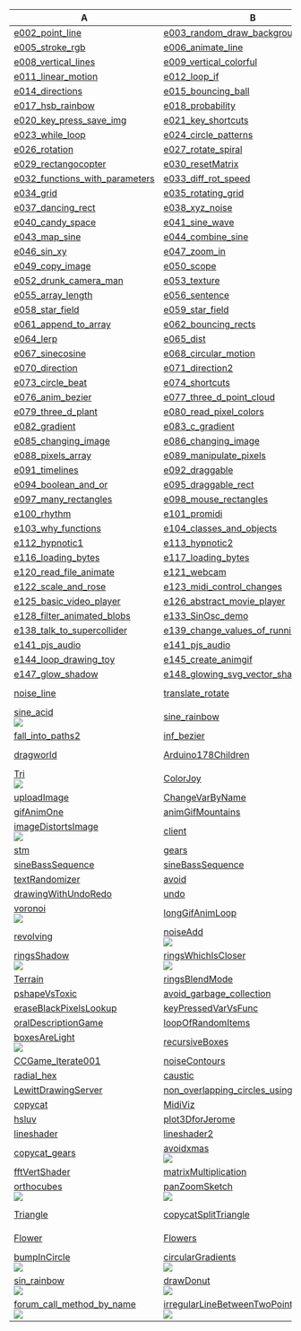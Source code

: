 | A | B | C |
| --- | --- | --- |
| [e002_point_line](https://github.com/hamoid/Fun-Programming/blob/master/processing/01/e002_point_line/) | [e003_random_draw_background](https://github.com/hamoid/Fun-Programming/blob/master/processing/01/e003_random_draw_background/) | [e004_save_open_setup_framerate](https://github.com/hamoid/Fun-Programming/blob/master/processing/01/e004_save_open_setup_framerate/)  |
| [e005_stroke_rgb](https://github.com/hamoid/Fun-Programming/blob/master/processing/01/e005_stroke_rgb/) | [e006_animate_line](https://github.com/hamoid/Fun-Programming/blob/master/processing/01/e006_animate_line/) | [e007_variables](https://github.com/hamoid/Fun-Programming/blob/master/processing/01/e007_variables/)  |
| [e008_vertical_lines](https://github.com/hamoid/Fun-Programming/blob/master/processing/01/e008_vertical_lines/) | [e009_vertical_colorful](https://github.com/hamoid/Fun-Programming/blob/master/processing/01/e009_vertical_colorful/) | [e010_rectmode_rect_circle](https://github.com/hamoid/Fun-Programming/blob/master/processing/01/e010_rectmode_rect_circle/)  |
| [e011_linear_motion](https://github.com/hamoid/Fun-Programming/blob/master/processing/01/e011_linear_motion/) | [e012_loop_if](https://github.com/hamoid/Fun-Programming/blob/master/processing/01/e012_loop_if/) | [e013_random_event](https://github.com/hamoid/Fun-Programming/blob/master/processing/01/e013_random_event/)  |
| [e014_directions](https://github.com/hamoid/Fun-Programming/blob/master/processing/01/e014_directions/) | [e015_bouncing_ball](https://github.com/hamoid/Fun-Programming/blob/master/processing/01/e015_bouncing_ball/) | [e016_rgb_rainbow](https://github.com/hamoid/Fun-Programming/blob/master/processing/01/e016_rgb_rainbow/)  |
| [e017_hsb_rainbow](https://github.com/hamoid/Fun-Programming/blob/master/processing/01/e017_hsb_rainbow/) | [e018_probability](https://github.com/hamoid/Fun-Programming/blob/master/processing/01/e018_probability/) | [e019_function](https://github.com/hamoid/Fun-Programming/blob/master/processing/01/e019_function/)  |
| [e020_key_press_save_img](https://github.com/hamoid/Fun-Programming/blob/master/processing/01/e020_key_press_save_img/) | [e021_key_shortcuts](https://github.com/hamoid/Fun-Programming/blob/master/processing/01/e021_key_shortcuts/) | [e022_fade_out_stars](https://github.com/hamoid/Fun-Programming/blob/master/processing/01/e022_fade_out_stars/)  |
| [e023_while_loop](https://github.com/hamoid/Fun-Programming/blob/master/processing/01/e023_while_loop/) | [e024_circle_patterns](https://github.com/hamoid/Fun-Programming/blob/master/processing/01/e024_circle_patterns/) | [e025_type_letters](https://github.com/hamoid/Fun-Programming/blob/master/processing/01/e025_type_letters/)  |
| [e026_rotation](https://github.com/hamoid/Fun-Programming/blob/master/processing/02/e026_rotation/) | [e027_rotate_spiral](https://github.com/hamoid/Fun-Programming/blob/master/processing/02/e027_rotate_spiral/) | [e028_translate_spiral](https://github.com/hamoid/Fun-Programming/blob/master/processing/02/e028_translate_spiral/)  |
| [e029_rectangocopter](https://github.com/hamoid/Fun-Programming/blob/master/processing/02/e029_rectangocopter/) | [e030_resetMatrix](https://github.com/hamoid/Fun-Programming/blob/master/processing/02/e030_resetMatrix/) | [e031_function_types](https://github.com/hamoid/Fun-Programming/blob/master/processing/02/e031_function_types/)  |
| [e032_functions_with_parameters](https://github.com/hamoid/Fun-Programming/blob/master/processing/02/e032_functions_with_parameters/) | [e033_diff_rot_speed](https://github.com/hamoid/Fun-Programming/blob/master/processing/02/e033_diff_rot_speed/) | [e033_scaling](https://github.com/hamoid/Fun-Programming/blob/master/processing/02/e033_scaling/)  |
| [e034_grid](https://github.com/hamoid/Fun-Programming/blob/master/processing/02/e034_grid/) | [e035_rotating_grid](https://github.com/hamoid/Fun-Programming/blob/master/processing/02/e035_rotating_grid/) | [e036_noise](https://github.com/hamoid/Fun-Programming/blob/master/processing/02/e036_noise/)  |
| [e037_dancing_rect](https://github.com/hamoid/Fun-Programming/blob/master/processing/02/e037_dancing_rect/) | [e038_xyz_noise](https://github.com/hamoid/Fun-Programming/blob/master/processing/02/e038_xyz_noise/) | [e039_candy_space](https://github.com/hamoid/Fun-Programming/blob/master/processing/02/e039_candy_space/)  |
| [e040_candy_space](https://github.com/hamoid/Fun-Programming/blob/master/processing/02/e040_candy_space/) | [e041_sine_wave](https://github.com/hamoid/Fun-Programming/blob/master/processing/02/e041_sine_wave/) | [e042_android](https://github.com/hamoid/Fun-Programming/blob/master/processing/02/e042_android/)  |
| [e043_map_sine](https://github.com/hamoid/Fun-Programming/blob/master/processing/02/e043_map_sine/) | [e044_combine_sine](https://github.com/hamoid/Fun-Programming/blob/master/processing/02/e044_combine_sine/) | [e045_map_color_sz](https://github.com/hamoid/Fun-Programming/blob/master/processing/02/e045_map_color_sz/)  |
| [e046_sin_xy](https://github.com/hamoid/Fun-Programming/blob/master/processing/02/e046_sin_xy/) | [e047_zoom_in](https://github.com/hamoid/Fun-Programming/blob/master/processing/02/e047_zoom_in/) | [e048_load_image](https://github.com/hamoid/Fun-Programming/blob/master/processing/02/e048_load_image/)  |
| [e049_copy_image](https://github.com/hamoid/Fun-Programming/blob/master/processing/02/e049_copy_image/) | [e050_scope](https://github.com/hamoid/Fun-Programming/blob/master/processing/02/e050_scope/) | [e051_copy_image](https://github.com/hamoid/Fun-Programming/blob/master/processing/03/e051_copy_image/)  |
| [e052_drunk_camera_man](https://github.com/hamoid/Fun-Programming/blob/master/processing/03/e052_drunk_camera_man/) | [e053_texture](https://github.com/hamoid/Fun-Programming/blob/master/processing/03/e053_texture/) | [e054_array](https://github.com/hamoid/Fun-Programming/blob/master/processing/03/e054_array/)  |
| [e055_array_length](https://github.com/hamoid/Fun-Programming/blob/master/processing/03/e055_array_length/) | [e056_sentence](https://github.com/hamoid/Fun-Programming/blob/master/processing/03/e056_sentence/) | [e057_silly_poet](https://github.com/hamoid/Fun-Programming/blob/master/processing/03/e057_silly_poet/)  |
| [e058_star_field](https://github.com/hamoid/Fun-Programming/blob/master/processing/03/e058_star_field/) | [e059_star_field](https://github.com/hamoid/Fun-Programming/blob/master/processing/03/e059_star_field/) | [e060_distance](https://github.com/hamoid/Fun-Programming/blob/master/processing/03/e060_distance/)  |
| [e061_append_to_array](https://github.com/hamoid/Fun-Programming/blob/master/processing/03/e061_append_to_array/) | [e062_bouncing_rects](https://github.com/hamoid/Fun-Programming/blob/master/processing/03/e062_bouncing_rects/) | [e063_three_d](https://github.com/hamoid/Fun-Programming/blob/master/processing/03/e063_three_d/)  |
| [e064_lerp](https://github.com/hamoid/Fun-Programming/blob/master/processing/03/e064_lerp/) | [e065_dist](https://github.com/hamoid/Fun-Programming/blob/master/processing/03/e065_dist/) | [e066_how_random](https://github.com/hamoid/Fun-Programming/blob/master/processing/03/e066_how_random/)  |
| [e067_sinecosine](https://github.com/hamoid/Fun-Programming/blob/master/processing/03/e067_sinecosine/) | [e068_circular_motion](https://github.com/hamoid/Fun-Programming/blob/master/processing/03/e068_circular_motion/) | [e069_adding_motion](https://github.com/hamoid/Fun-Programming/blob/master/processing/03/e069_adding_motion/)  |
| [e070_direction](https://github.com/hamoid/Fun-Programming/blob/master/processing/03/e070_direction/) | [e071_direction2](https://github.com/hamoid/Fun-Programming/blob/master/processing/03/e071_direction2/) | [e072_modulo](https://github.com/hamoid/Fun-Programming/blob/master/processing/03/e072_modulo/)  |
| [e073_circle_beat](https://github.com/hamoid/Fun-Programming/blob/master/processing/03/e073_circle_beat/) | [e074_shortcuts](https://github.com/hamoid/Fun-Programming/blob/master/processing/03/e074_shortcuts/) | [e075_bezier](https://github.com/hamoid/Fun-Programming/blob/master/processing/03/e075_bezier/)  |
| [e076_anim_bezier](https://github.com/hamoid/Fun-Programming/blob/master/processing/04/e076_anim_bezier/) | [e077_three_d_point_cloud](https://github.com/hamoid/Fun-Programming/blob/master/processing/04/e077_three_d_point_cloud/) | [e078_three_d_line_cloud](https://github.com/hamoid/Fun-Programming/blob/master/processing/04/e078_three_d_line_cloud/)  |
| [e079_three_d_plant](https://github.com/hamoid/Fun-Programming/blob/master/processing/04/e079_three_d_plant/) | [e080_read_pixel_colors](https://github.com/hamoid/Fun-Programming/blob/master/processing/04/e080_read_pixel_colors/) | [e081_read_pixel_colors](https://github.com/hamoid/Fun-Programming/blob/master/processing/04/e081_read_pixel_colors/)  |
| [e082_gradient](https://github.com/hamoid/Fun-Programming/blob/master/processing/04/e082_gradient/) | [e083_c_gradient](https://github.com/hamoid/Fun-Programming/blob/master/processing/04/e083_c_gradient/) | [e084_interactive_gradient](https://github.com/hamoid/Fun-Programming/blob/master/processing/04/e084_interactive_gradient/)  |
| [e085_changing_image](https://github.com/hamoid/Fun-Programming/blob/master/processing/04/e085_changing_image/) | [e086_changing_image](https://github.com/hamoid/Fun-Programming/blob/master/processing/04/e086_changing_image/) | [e087_strings](https://github.com/hamoid/Fun-Programming/blob/master/processing/04/e087_strings/)  |
| [e088_pixels_array](https://github.com/hamoid/Fun-Programming/blob/master/processing/04/e088_pixels_array/) | [e089_manipulate_pixels](https://github.com/hamoid/Fun-Programming/blob/master/processing/04/e089_manipulate_pixels/) | [e090_hsb_pixels](https://github.com/hamoid/Fun-Programming/blob/master/processing/04/e090_hsb_pixels/)  |
| [e091_timelines](https://github.com/hamoid/Fun-Programming/blob/master/processing/04/e091_timelines/) | [e092_draggable](https://github.com/hamoid/Fun-Programming/blob/master/processing/04/e092_draggable/) | [e093_draggable2](https://github.com/hamoid/Fun-Programming/blob/master/processing/04/e093_draggable2/)  |
| [e094_boolean_and_or](https://github.com/hamoid/Fun-Programming/blob/master/processing/04/e094_boolean_and_or/) | [e095_draggable_rect](https://github.com/hamoid/Fun-Programming/blob/master/processing/04/e095_draggable_rect/) | [e096_click_rect](https://github.com/hamoid/Fun-Programming/blob/master/processing/04/e096_click_rect/)  |
| [e097_many_rectangles](https://github.com/hamoid/Fun-Programming/blob/master/processing/04/e097_many_rectangles/) | [e098_mouse_rectangles](https://github.com/hamoid/Fun-Programming/blob/master/processing/04/e098_mouse_rectangles/) | [e099_sound](https://github.com/hamoid/Fun-Programming/blob/master/processing/04/e099_sound/)  |
| [e100_rhythm](https://github.com/hamoid/Fun-Programming/blob/master/processing/04/e100_rhythm/) | [e101_promidi](https://github.com/hamoid/Fun-Programming/blob/master/processing/05/e101_promidi/) | [e102_osc_android_accel](https://github.com/hamoid/Fun-Programming/blob/master/processing/05/e102_osc_android_accel/)  |
| [e103_why_functions](https://github.com/hamoid/Fun-Programming/blob/master/processing/05/e103_why_functions/) | [e104_classes_and_objects](https://github.com/hamoid/Fun-Programming/blob/master/processing/05/e104_classes_and_objects/) | [e111_array_of_objects](https://github.com/hamoid/Fun-Programming/blob/master/processing/05/e111_array_of_objects/)  |
| [e112_hypnotic1](https://github.com/hamoid/Fun-Programming/blob/master/processing/05/e112_hypnotic1/) | [e113_hypnotic2](https://github.com/hamoid/Fun-Programming/blob/master/processing/05/e113_hypnotic2/) | [e114_render_movie](https://github.com/hamoid/Fun-Programming/blob/master/processing/05/e114_render_movie/)  |
| [e116_loading_bytes](https://github.com/hamoid/Fun-Programming/blob/master/processing/05/e116_loading_bytes/) | [e117_loading_bytes](https://github.com/hamoid/Fun-Programming/blob/master/processing/05/e117_loading_bytes/) | [e118_loading_bytes](https://github.com/hamoid/Fun-Programming/blob/master/processing/05/e118_loading_bytes/)  |
| [e120_read_file_animate](https://github.com/hamoid/Fun-Programming/blob/master/processing/05/e120_read_file_animate/) | [e121_webcam](https://github.com/hamoid/Fun-Programming/blob/master/processing/05/e121_webcam/) | [e122_scale_and_rose](https://github.com/hamoid/Fun-Programming/blob/master/processing/05/e122_scale_and_rose/)  |
| [e122_scale_and_rose](https://github.com/hamoid/Fun-Programming/blob/master/processing/05/e122_scale_and_rose/web-export/) | [e123_midi_control_changes](https://github.com/hamoid/Fun-Programming/blob/master/processing/05/e123_midi_control_changes/) | [e124_midi_control_change_array](https://github.com/hamoid/Fun-Programming/blob/master/processing/05/e124_midi_control_change_array/)  |
| [e125_basic_video_player](https://github.com/hamoid/Fun-Programming/blob/master/processing/05/e125_basic_video_player/) | [e126_abstract_movie_player](https://github.com/hamoid/Fun-Programming/blob/master/processing/06/e126_abstract_movie_player/) | [e127_fun_with_filters](https://github.com/hamoid/Fun-Programming/blob/master/processing/06/e127_fun_with_filters/)  |
| [e128_filter_animated_blobs](https://github.com/hamoid/Fun-Programming/blob/master/processing/06/e128_filter_animated_blobs/) | [e133_SinOsc_demo](https://github.com/hamoid/Fun-Programming/blob/master/processing/06/e133_SinOsc_demo/) | [e136_functions_compared_to_supercollider](https://github.com/hamoid/Fun-Programming/blob/master/processing/06/e136_functions_compared_to_supercollider/)  |
| [e138_talk_to_supercollider](https://github.com/hamoid/Fun-Programming/blob/master/processing/06/e138_talk_to_supercollider/) | [e139_change_values_of_running_program](https://github.com/hamoid/Fun-Programming/blob/master/processing/06/e139_change_values_of_running_program/) | [e140_recursion_and_graphics](https://github.com/hamoid/Fun-Programming/blob/master/processing/06/e140_recursion_and_graphics/)  |
| [e141_pjs_audio](https://github.com/hamoid/Fun-Programming/blob/master/processing/06/e141_pjs_audio/) | [e141_pjs_audio](https://github.com/hamoid/Fun-Programming/blob/master/processing/06/e141_pjs_audio/web-export/) | [e143_pgraphics](https://github.com/hamoid/Fun-Programming/blob/master/processing/06/e143_pgraphics/)  |
| [e144_loop_drawing_toy](https://github.com/hamoid/Fun-Programming/blob/master/processing/06/e144_loop_drawing_toy/) | [e145_create_animgif](https://github.com/hamoid/Fun-Programming/blob/master/processing/06/e145_create_animgif/) | [e146_errors](https://github.com/hamoid/Fun-Programming/blob/master/processing/06/e146_errors/)  |
| [e147_glow_shadow](https://github.com/hamoid/Fun-Programming/blob/master/processing/06/e147_glow_shadow/) | [e148_glowing_svg_vector_shape](https://github.com/hamoid/Fun-Programming/blob/master/processing/06/e148_glowing_svg_vector_shape/) | [e150_webcam_light_tracking_air_draw](https://github.com/hamoid/Fun-Programming/blob/master/processing/06/e150_webcam_light_tracking_air_draw/)  |
| [noise_line](https://github.com/hamoid/Fun-Programming/blob/master/processing/ideas/2011/08/noise_line/) | [translate_rotate](https://github.com/hamoid/Fun-Programming/blob/master/processing/ideas/2011/08/translate_rotate/) | [noise_is_centered<br>![](ideas/2011/09/noise_is_centered/.thumb.jpg)](https://github.com/hamoid/Fun-Programming/blob/master/processing/ideas/2011/09/noise_is_centered/)  |
| [sine_acid<br>![](ideas/2011/09/sine_acid/.thumb.jpg)](https://github.com/hamoid/Fun-Programming/blob/master/processing/ideas/2011/09/sine_acid/) | [sine_rainbow](https://github.com/hamoid/Fun-Programming/blob/master/processing/ideas/2011/09/sine_rainbow/) | [fall_into_paths](https://github.com/hamoid/Fun-Programming/blob/master/processing/ideas/2012/02/15/fall_into_paths/)  |
| [fall_into_paths2](https://github.com/hamoid/Fun-Programming/blob/master/processing/ideas/2012/02/18/fall_into_paths2/) | [inf_bezier](https://github.com/hamoid/Fun-Programming/blob/master/processing/ideas/2012/02/18/inf_bezier/) | [android_sounds](https://github.com/hamoid/Fun-Programming/blob/master/processing/ideas/2012/02/23/android_sounds/)  |
| [dragworld](https://github.com/hamoid/Fun-Programming/blob/master/processing/ideas/2012/06/dragworld/) | [Arduino178Children](https://github.com/hamoid/Fun-Programming/blob/master/processing/ideas/2013/01/Arduino178Children/) | [BarycentricTriangleMapping<br>![](ideas/2013/02/BarycentricTriangleMapping/.thumb.jpg)](https://github.com/hamoid/Fun-Programming/blob/master/processing/ideas/2013/02/BarycentricTriangleMapping/)  |
| [Tri<br>![](ideas/2013/02/BarycentricTriangleMapping/.thumb.jpg)](https://github.com/hamoid/Fun-Programming/blob/master/processing/ideas/2013/02/BarycentricTriangleMapping/) | [ColorJoy](https://github.com/hamoid/Fun-Programming/blob/master/processing/ideas/2013/02/ColorJoy/) | [wordsToShapes](https://github.com/hamoid/Fun-Programming/blob/master/processing/ideas/2013/06/wordsToShapes/)  |
| [uploadImage](https://github.com/hamoid/Fun-Programming/blob/master/processing/ideas/2013/07/uploadImage/) | [ChangeVarByName](https://github.com/hamoid/Fun-Programming/blob/master/processing/ideas/2013/08/ChangeVarByName/) | [p5tweets](https://github.com/hamoid/Fun-Programming/blob/master/processing/ideas/2013/08/p5tweets/)  |
| [gifAnimOne](https://github.com/hamoid/Fun-Programming/blob/master/processing/ideas/2013/10/gifAnimOne/) | [animGifMountains](https://github.com/hamoid/Fun-Programming/blob/master/processing/ideas/2013/11/animGifMountains/) | [fadeWithShader](https://github.com/hamoid/Fun-Programming/blob/master/processing/ideas/2013/11/fadeWithShader/)  |
| [imageDistortsImage<br>![](ideas/2013/11/imageDistortsImage/.thumb.jpg)](https://github.com/hamoid/Fun-Programming/blob/master/processing/ideas/2013/11/imageDistortsImage/) | [client](https://github.com/hamoid/Fun-Programming/blob/master/processing/ideas/2013/11/prettyDecentDisplay/client/) | [server](https://github.com/hamoid/Fun-Programming/blob/master/processing/ideas/2013/11/prettyDecentDisplay/server/)  |
| [stm](https://github.com/hamoid/Fun-Programming/blob/master/processing/ideas/2013/11/stm/) | [gears](https://github.com/hamoid/Fun-Programming/blob/master/processing/ideas/2013/12/gears/) | [happyeoy](https://github.com/hamoid/Fun-Programming/blob/master/processing/ideas/2013/12/happyeoy/)  |
| [sineBassSequence](https://github.com/hamoid/Fun-Programming/blob/master/processing/ideas/2013/12/sineBassSequence/) | [sineBassSequence](https://github.com/hamoid/Fun-Programming/blob/master/processing/ideas/2013/12/sineBassSequence/) | [sparklingText](https://github.com/hamoid/Fun-Programming/blob/master/processing/ideas/2013/12/sparklingText/)  |
| [textRandomizer](https://github.com/hamoid/Fun-Programming/blob/master/processing/ideas/2013/12/textRandomizer/) | [avoid](https://github.com/hamoid/Fun-Programming/blob/master/processing/ideas/2014/01/avoid/) | [Undo](https://github.com/hamoid/Fun-Programming/blob/master/processing/ideas/2014/01/drawingWithUndoRedo/)  |
| [drawingWithUndoRedo](https://github.com/hamoid/Fun-Programming/blob/master/processing/ideas/2014/01/drawingWithUndoRedo/) | [undo](https://github.com/hamoid/Fun-Programming/blob/master/processing/ideas/2014/01/undo/) | [textCloudRotating](https://github.com/hamoid/Fun-Programming/blob/master/processing/ideas/2014/02/textCloudRotating/)  |
| [voronoi<br>![](ideas/2014/02/voronoi/.thumb.jpg)](https://github.com/hamoid/Fun-Programming/blob/master/processing/ideas/2014/02/voronoi/) | [longGifAnimLoop](https://github.com/hamoid/Fun-Programming/blob/master/processing/ideas/2014/03/longGifAnimLoop/) | [lossy_jpg](https://github.com/hamoid/Fun-Programming/blob/master/processing/ideas/2014/03/lossy_jpg/)  |
| [revolving](https://github.com/hamoid/Fun-Programming/blob/master/processing/ideas/2014/03/revolving/) | [noiseAdd<br>![](ideas/2014/04/noiseAdd/.thumb.jpg)](https://github.com/hamoid/Fun-Programming/blob/master/processing/ideas/2014/04/noiseAdd/) | [ringsCleaner<br>![](ideas/2014/04/ringsCleaner/.thumb.jpg)](https://github.com/hamoid/Fun-Programming/blob/master/processing/ideas/2014/04/ringsCleaner/)  |
| [ringsShadow<br>![](ideas/2014/04/ringsShadow/.thumb.jpg)](https://github.com/hamoid/Fun-Programming/blob/master/processing/ideas/2014/04/ringsShadow/) | [ringsWhichIsCloser<br>![](ideas/2014/04/ringsWhichIsCloser/.thumb.jpg)](https://github.com/hamoid/Fun-Programming/blob/master/processing/ideas/2014/04/ringsWhichIsCloser/) | [tankWheels](https://github.com/hamoid/Fun-Programming/blob/master/processing/ideas/2014/04/tankWheels/)  |
| [Terrain](https://github.com/hamoid/Fun-Programming/blob/master/processing/ideas/2014/05/Terrain/) | [ringsBlendMode](https://github.com/hamoid/Fun-Programming/blob/master/processing/ideas/2014/05/ringsBlendMode/) | [twoDiffReactionsToOSCmsgs](https://github.com/hamoid/Fun-Programming/blob/master/processing/ideas/2014/05/twoDiffReactionsToOSCmsgs/)  |
| [pshapeVsToxic](https://github.com/hamoid/Fun-Programming/blob/master/processing/ideas/2014/06/pshapeVsToxic/) | [avoid_garbage_collection](https://github.com/hamoid/Fun-Programming/blob/master/processing/ideas/2014/08/avoid_garbage_collection/) | [eraseBlackPixels](https://github.com/hamoid/Fun-Programming/blob/master/processing/ideas/2014/09/eraseBlackPixels/)  |
| [eraseBlackPixelsLookup](https://github.com/hamoid/Fun-Programming/blob/master/processing/ideas/2014/09/eraseBlackPixelsLookup/) | [keyPressedVarVsFunc](https://github.com/hamoid/Fun-Programming/blob/master/processing/ideas/2014/10/keyPressedVarVsFunc/) | [oralDescriptionError](https://github.com/hamoid/Fun-Programming/blob/master/processing/ideas/2014/10/oralDescriptionError/)  |
| [oralDescriptionGame](https://github.com/hamoid/Fun-Programming/blob/master/processing/ideas/2014/10/oralDescriptionGame/) | [loopOfRandomItems](https://github.com/hamoid/Fun-Programming/blob/master/processing/ideas/2014/11/loopOfRandomItems/) | [thousandRects](https://github.com/hamoid/Fun-Programming/blob/master/processing/ideas/2014/11/thousandRects/)  |
| [boxesAreLight<br>![](ideas/2015/01/boxesAreLight/.thumb.jpg)](https://github.com/hamoid/Fun-Programming/blob/master/processing/ideas/2015/01/boxesAreLight/) | [recursiveBoxes](https://github.com/hamoid/Fun-Programming/blob/master/processing/ideas/2015/01/recursiveBoxes/) | [streamToFFMPEG](https://github.com/hamoid/Fun-Programming/blob/master/processing/ideas/2015/01/streamToFFMPEG/)  |
| [CCGame_Iterate001](https://github.com/hamoid/Fun-Programming/blob/master/processing/ideas/2015/02/CCGame_Iterate001/) | [noiseContours](https://github.com/hamoid/Fun-Programming/blob/master/processing/ideas/2015/09/noiseContours/) | [noiseDirQuantized](https://github.com/hamoid/Fun-Programming/blob/master/processing/ideas/2015/09/noiseDirQuantized/)  |
| [radial_hex](https://github.com/hamoid/Fun-Programming/blob/master/processing/ideas/2015/09/radial_hex/) | [caustic](https://github.com/hamoid/Fun-Programming/blob/master/processing/ideas/2016/02/caustic/) | [LewittDrawing](https://github.com/hamoid/Fun-Programming/blob/master/processing/ideas/2016/05/LewittDrawing/)  |
| [LewittDrawingServer](https://github.com/hamoid/Fun-Programming/blob/master/processing/ideas/2016/05/LewittDrawingServer/) | [non_overlapping_circles_using_arrays](https://github.com/hamoid/Fun-Programming/blob/master/processing/ideas/2016/07/non_overlapping_circles_using_arrays/) | [pipeProcessInput](https://github.com/hamoid/Fun-Programming/blob/master/processing/ideas/2016/07/pipeProcessInput/)  |
| [copycat](https://github.com/hamoid/Fun-Programming/blob/master/processing/ideas/2017/01/copycat/) | [MidiViz](https://github.com/hamoid/Fun-Programming/blob/master/processing/ideas/2017/04/MidiViz/) | [extractAudioWithFfmpeg](https://github.com/hamoid/Fun-Programming/blob/master/processing/ideas/2017/05/extractAudioWithFfmpeg/)  |
| [hsluv](https://github.com/hamoid/Fun-Programming/blob/master/processing/ideas/2017/05/hsluv/) | [plot3DforJerome](https://github.com/hamoid/Fun-Programming/blob/master/processing/ideas/2017/05/plot3DforJerome/) | [plot3Dorganic](https://github.com/hamoid/Fun-Programming/blob/master/processing/ideas/2017/05/plot3Dorganic/)  |
| [lineshader](https://github.com/hamoid/Fun-Programming/blob/master/processing/ideas/2017/08/lineshader/) | [lineshader2](https://github.com/hamoid/Fun-Programming/blob/master/processing/ideas/2017/08/lineshader2/) | [shaded](https://github.com/hamoid/Fun-Programming/blob/master/processing/ideas/2017/08/shaded/)  |
| [copycat_gears](https://github.com/hamoid/Fun-Programming/blob/master/processing/ideas/2017/10/copycat_gears/) | [avoidxmas<br>![](ideas/2017/12/avoidxmas/.thumb.jpg)](https://github.com/hamoid/Fun-Programming/blob/master/processing/ideas/2017/12/avoidxmas/) | [fftFragShader](https://github.com/hamoid/Fun-Programming/blob/master/processing/ideas/2018/03/fftFragShader/)  |
| [fftVertShader](https://github.com/hamoid/Fun-Programming/blob/master/processing/ideas/2018/03/fftVertShader/) | [matrixMultiplication](https://github.com/hamoid/Fun-Programming/blob/master/processing/ideas/2018/03/matrixMultiplication/) | [vizImgColorDistrib](https://github.com/hamoid/Fun-Programming/blob/master/processing/ideas/2018/03/vizImgColorDistrib/)  |
| [orthocubes<br>![](ideas/2018/04/orthocubes/.thumb.jpg)](https://github.com/hamoid/Fun-Programming/blob/master/processing/ideas/2018/04/orthocubes/) | [panZoomSketch<br>![](ideas/2018/08/panZoomSketch/.thumb.jpg)](https://github.com/hamoid/Fun-Programming/blob/master/processing/ideas/2018/08/panZoomSketch/) | [rotCubeGradient](https://github.com/hamoid/Fun-Programming/blob/master/processing/ideas/2018/09/rotCubeGradient/)  |
| [Triangle](https://github.com/hamoid/Fun-Programming/blob/master/processing/ideas/2018/10/copycatSplitTriangle/) | [copycatSplitTriangle](https://github.com/hamoid/Fun-Programming/blob/master/processing/ideas/2018/10/copycatSplitTriangle/) | [spinningCubeRainbow<br>![](ideas/2018/10/spinningCubeRainbow/.thumb.jpg)](https://github.com/hamoid/Fun-Programming/blob/master/processing/ideas/2018/10/spinningCubeRainbow/)  |
| [Flower](https://github.com/hamoid/Fun-Programming/blob/master/processing/ideas/2018/11/Flowers/) | [Flowers](https://github.com/hamoid/Fun-Programming/blob/master/processing/ideas/2018/11/Flowers/) | [bidirectionalPerlinNoise<br>![](ideas/2019/01/bidirectionalPerlinNoise/.thumb.jpg)](https://github.com/hamoid/Fun-Programming/blob/master/processing/ideas/2019/01/bidirectionalPerlinNoise/)  |
| [bumpInCircle<br>![](ideas/2019/01/bumpInCircle/.thumb.jpg)](https://github.com/hamoid/Fun-Programming/blob/master/processing/ideas/2019/01/bumpInCircle/) | [circularGradients<br>![](ideas/2019/04/circularGradients/.thumb.jpg)](https://github.com/hamoid/Fun-Programming/blob/master/processing/ideas/2019/04/circularGradients/) | [ShaderTextureCube<br>![](ideas/2019/08/ShaderTextureCube/.thumb.jpg)](https://github.com/hamoid/Fun-Programming/blob/master/processing/ideas/2019/08/ShaderTextureCube/)  |
| [sin_rainbow<br>![](ideas/2019/09/sin_rainbow/.thumb.jpg)](https://github.com/hamoid/Fun-Programming/blob/master/processing/ideas/2019/09/sin_rainbow/) | [drawDonut<br>![](ideas/2019/11/drawDonut/.thumb.jpg)](https://github.com/hamoid/Fun-Programming/blob/master/processing/ideas/2019/11/drawDonut/) | [layer3D<br>![](ideas/2019/11/layer3D/.thumb.jpg)](https://github.com/hamoid/Fun-Programming/blob/master/processing/ideas/2019/11/layer3D/)  |
| [forum_call_method_by_name<br>![](ideas/2020/01/forum_call_method_by_name/.thumb.jpg)](https://github.com/hamoid/Fun-Programming/blob/master/processing/ideas/2020/01/forum_call_method_by_name/) | [irregularLineBetweenTwoPoints<br>![](ideas/2020/03/irregularLineBetweenTwoPoints/.thumb.jpg)](https://github.com/hamoid/Fun-Programming/blob/master/processing/ideas/2020/03/irregularLineBetweenTwoPoints/) 